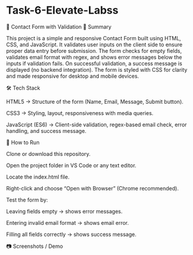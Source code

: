 # Task-6-Elevate-Labss
📩 Contact Form with Validation
📌 Summary

This project is a simple and responsive Contact Form built using HTML, CSS, and JavaScript. It validates user inputs on the client side to ensure proper data entry before submission. The form checks for empty fields, validates email format with regex, and shows error messages below the inputs if validation fails. On successful validation, a success message is displayed (no backend integration). The form is styled with CSS for clarity and made responsive for desktop and mobile devices.

🛠️ Tech Stack

HTML5 → Structure of the form (Name, Email, Message, Submit button).

CSS3 → Styling, layout, responsiveness with media queries.

JavaScript (ES6) → Client-side validation, regex-based email check, error handling, and success message.

🚀 How to Run

Clone or download this repository.

Open the project folder in VS Code or any text editor.

Locate the index.html file.

Right-click and choose “Open with Browser” (Chrome recommended).

Test the form by:

Leaving fields empty → shows error messages.

Entering invalid email format → shows email error.

Filling all fields correctly → shows success message.

📷 Screenshots / Demo
